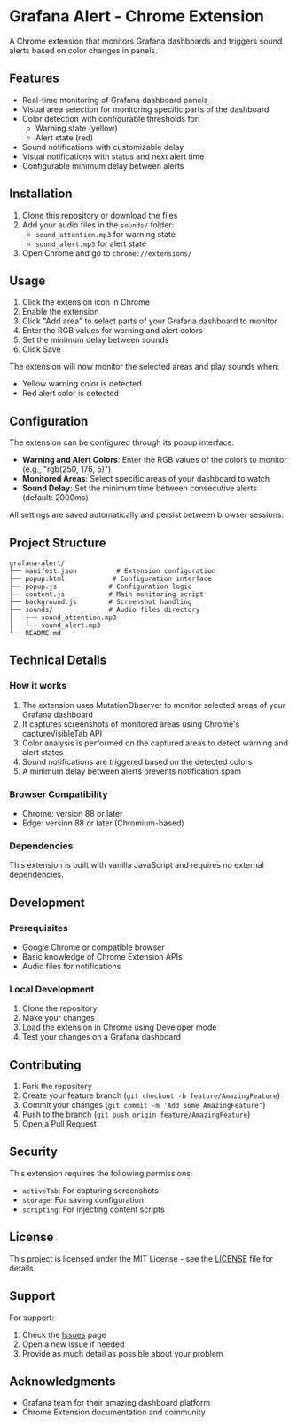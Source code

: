 # Grafana Alert - Chrome Extension

A Chrome extension that monitors Grafana dashboards and triggers sound alerts based on color changes in panels.


## Features

- Real-time monitoring of Grafana dashboard panels
- Visual area selection for monitoring specific parts of the dashboard
- Color detection with configurable thresholds for:
  - Warning state (yellow)
  - Alert state (red)
- Sound notifications with customizable delay
- Visual notifications with status and next alert time
- Configurable minimum delay between alerts

## Installation

1. Clone this repository or download the files
2. Add your audio files in the `sounds/` folder:
   - `sound_attention.mp3` for warning state
   - `sound_alert.mp3` for alert state
3. Open Chrome and go to `chrome://extensions/`

## Usage

1. Click the extension icon in Chrome
2. Enable the extension
3. Click "Add area" to select parts of your Grafana dashboard to monitor
4. Enter the RGB values for warning and alert colors
5. Set the minimum delay between sounds
6. Click Save

The extension will now monitor the selected areas and play sounds when:
- Yellow warning color is detected
- Red alert color is detected

## Configuration

The extension can be configured through its popup interface:

- **Warning and Alert Colors**: Enter the RGB values of the colors to monitor (e.g., "rgb(250, 176, 5)")
- **Monitored Areas**: Select specific areas of your dashboard to watch
- **Sound Delay**: Set the minimum time between consecutive alerts (default: 2000ms)

All settings are saved automatically and persist between browser sessions.

## Project Structure

```
grafana-alert/
├── manifest.json          # Extension configuration
├── popup.html            # Configuration interface
├── popup.js             # Configuration logic
├── content.js           # Main monitoring script
├── background.js        # Screenshot handling
├── sounds/              # Audio files directory
│   ├── sound_attention.mp3
│   └── sound_alert.mp3
└── README.md
```

## Technical Details

### How it works

1. The extension uses MutationObserver to monitor selected areas of your Grafana dashboard
2. It captures screenshots of monitored areas using Chrome's captureVisibleTab API
3. Color analysis is performed on the captured areas to detect warning and alert states
4. Sound notifications are triggered based on the detected colors
5. A minimum delay between alerts prevents notification spam

### Browser Compatibility

- Chrome: version 88 or later
- Edge: version 88 or later (Chromium-based)

### Dependencies

This extension is built with vanilla JavaScript and requires no external dependencies.

## Development

### Prerequisites

- Google Chrome or compatible browser
- Basic knowledge of Chrome Extension APIs
- Audio files for notifications

### Local Development

1. Clone the repository
2. Make your changes
3. Load the extension in Chrome using Developer mode
4. Test your changes on a Grafana dashboard

## Contributing

1. Fork the repository
2. Create your feature branch (`git checkout -b feature/AmazingFeature`)
3. Commit your changes (`git commit -m 'Add some AmazingFeature'`)
4. Push to the branch (`git push origin feature/AmazingFeature`)
5. Open a Pull Request

## Security

This extension requires the following permissions:
- `activeTab`: For capturing screenshots
- `storage`: For saving configuration
- `scripting`: For injecting content scripts

## License

This project is licensed under the MIT License - see the [LICENSE](LICENSE) file for details.

## Support

For support:
1. Check the [Issues](https://github.com/aboutmoi/grafana-alert/issues) page
2. Open a new issue if needed
3. Provide as much detail as possible about your problem

## Acknowledgments

- Grafana team for their amazing dashboard platform
- Chrome Extension documentation and community 
